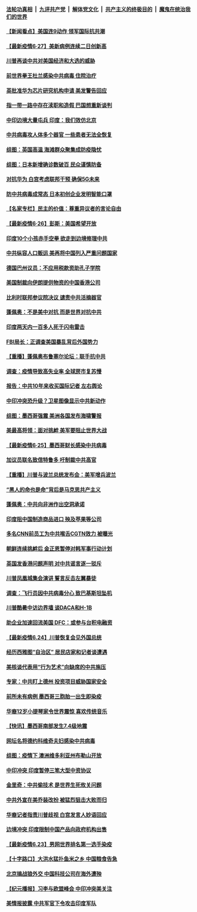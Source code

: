 ####  [法轮功真相](../../../../basic/blob/master/README.md?t=06280502) &nbsp;|&nbsp; [九评共产党](../../../../9ping.md/blob/master/README.md?t=06280502) &nbsp;|&nbsp; [解体党文化](../../../../jtdwh.md/blob/master/README.md?t=06280502)  &nbsp;|&nbsp; [共产主义的终极目的](../../../../gczydzjmd.md/blob/master/README.md?t=06280502) &nbsp;|&nbsp; [魔鬼在统治我们的世界](../../../../mgztzwmdsj.md/blob/master/README.md?t=06280502) 

#### [【新闻看点】美国连9动作 领军国际抗共潮](../pages/nsc418/n12215121.md?t=06280502) 

#### [【最新疫情6·27】美新病例连续二日创新高](../pages/nsc418/n12215389.md?t=06280502) 

#### [川普再谈中共对美国经济和大选的威胁](../pages/nsc418/n12214917.md?t=06280502) 

#### [前世界拳王杜兰感染中共病毒 住院治疗](../pages/nsc418/n12214771.md?t=06280502) 

#### [英批准华为芯片研究机构申请 美发警告回应](../pages/nsc418/n12214643.md?t=06280502) 

#### [指一带一路中存在渎职和造假 巴国想重新谈判](../pages/nsc418/n12214599.md?t=06280502) 

#### [中印边境大量屯兵 印度：我们效仿北京](../pages/nsc418/n12214491.md?t=06280502) 

#### [中共病毒攻人体多个器官 一些患者无法全恢复](../pages/nsc418/n12214393.md?t=06280502) 

#### [组图：英国高温 海滩群众聚集成防疫隐忧](../pages/nsc418/n12213831.md?t=06280502) 

#### [组图：日本新增确诊数破百 民众谨慎防备](../pages/nsc418/n12214024.md?t=06280502) 

#### [对抗华为 白宫考虑联邦干预 确保5G未来](../pages/nsc418/n12214112.md?t=06280502) 

#### [防中共病毒成常态 日本初创企业发明智能口罩](../pages/nsc418/n12214107.md?t=06280502) 

#### [【名家专栏】民主的价值：尊重异议者的言论自由](../pages/nsc418/n12204163.md?t=06280502) 

#### [【最新疫情6·26】彭斯：美国希望开放](../pages/nsc418/n12213008.md?t=06280502) 

#### [印度10个小孩赤手空拳 欲走到边境修理中共](../pages/nsc418/n12213595.md?t=06280502) 

#### [中共纵容人口贩运 美再将中国列入严重问题国家](../pages/nsc418/n12213491.md?t=06280502) 

#### [德国巴州议员：不应用税款资助孔子学院](../pages/nsc418/n12213025.md?t=06280502) 

#### [美国制裁向伊朗提供物资的中国香港公司](../pages/nsc418/n12212790.md?t=06280502) 

#### [比利时联邦参议院决议 谴责中共活摘器官](../pages/nsc418/n12212777.md?t=06280502) 

#### [蓬佩奥：不是美中对抗 而是世界对抗中共](../pages/nsc418/n12212375.md?t=06280502) 

#### [印度两天内一百多人死于闪电雷击](../pages/nsc418/n12212509.md?t=06280502) 

#### [FBI局长：正调查美国暴乱背后外国势力](../pages/nsc418/n12212191.md?t=06280502) 

#### [【重播】蓬佩奥布鲁塞尔论坛：联手抗中共](../pages/nsc418/n12211937.md?t=06280502) 

#### [调查：疫情导致高失业率 全球房市复苏慢](../pages/nsc418/n12211645.md?t=06280502) 

#### [报告：中共10年来收买国际记者 左右舆论](../pages/nsc418/n12211954.md?t=06280502) 

#### [中印冲突恐升级？卫星图像显示中共新动作](../pages/nsc418/n12211793.md?t=06280502) 

#### [组图：墨西哥强震 美洲各国发布海啸警报](../pages/nsc418/n12208966.md?t=06280502) 

#### [美最高将领：面对挑衅 美军要阻止世界大战](../pages/nsc418/n12211458.md?t=06280502) 

#### [【最新疫情6·25】墨西哥财长感染中共病毒](../pages/nsc418/n12210649.md?t=06280502) 

#### [加议员联名致信特鲁多 吁制裁中共高官](../pages/nsc418/n12211291.md?t=06280502) 

#### [【重播】川普与波兰总统发布会：美军增兵波兰](../pages/nsc418/n12209733.md?t=06280502) 

#### [“黑人的命也是命”背后是马克思共产主义](../pages/nsc418/n12210133.md?t=06280502) 

#### [蓬佩奥：中共向非洲作出空洞承诺](../pages/nsc418/n12210177.md?t=06280502) 

#### [印度阻中国制造商品进口 殃及苹果等公司](../pages/nsc418/n12210101.md?t=06280502) 

#### [多名CNN前员工为中共喉舌CGTN效力 被曝光](../pages/nsc418/n12209805.md?t=06280502) 

#### [朝鲜连续挑衅后 金正恩暂停对韩军事行动计划](../pages/nsc418/n12209751.md?t=06280502) 

#### [英国发香港问题声明 对中共谣言逐一驳斥](../pages/nsc418/n12209623.md?t=06280502) 

#### [川普凤凰城集会演讲 誓言反击左翼暴徒](../pages/nsc418/n12209582.md?t=06280502) 

#### [调查：飞行员因中共病毒分心 致巴基斯坦坠机](../pages/nsc418/n12209346.md?t=06280502) 

#### [川普酷暑中访边界墙 谈DACA和H-1B](../pages/nsc418/n12209551.md?t=06280502) 

#### [助企业加速回流美国 DFC：或参与台积电融资](../pages/nsc418/n12209064.md?t=06280502) 

#### [【最新疫情6.24】川普恢复会见外国总统](../pages/nsc418/n12207866.md?t=06280502) 

#### [经历西雅图“自治区” 居民店家和记者谈遭遇](../pages/nsc418/n12208062.md?t=06280502) 

#### [美核谈代表用“行为艺术”向缺席的中共施压](../pages/nsc418/n12207347.md?t=06280502) 

#### [专家：中共盯上德州 投资项目威胁国家安全](../pages/nsc418/n12207441.md?t=06280502) 

#### [前所未有病例 墨西哥三胞胎一出生即染疫](../pages/nsc418/n12207459.md?t=06280502) 

#### [华裔12岁小提琴家令世界震惊 喜欢传统音乐](../pages/nsc418/n12207095.md?t=06280502) 

#### [【快讯】墨西哥南部发生7.4级地震](../pages/nsc418/n12207367.md?t=06280502) 

#### [网坛名将德约科维奇夫妇感染中共病毒](../pages/nsc418/n12207201.md?t=06280502) 

#### [组图：疫情下 澳洲维多利亚州布勒山开放](../pages/nsc418/n12206541.md?t=06280502) 

#### [中印冲突 印度暂停三笔大型中资协议](../pages/nsc418/n12207208.md?t=06280502) 

#### [金里奇：中共偷技术 是世界生死攸关问题](../pages/nsc418/n12207082.md?t=06280502) 

#### [中共外宣在美乔装改扮 被猛烈狙击大败而归](../pages/nsc418/n12207048.md?t=06280502) 

#### [华裔记者指责川普歧视 白宫发言人妙语回应](../pages/nsc418/n12206915.md?t=06280502) 

#### [边境冲突 印度限制中国产品向政府机构出售](../pages/nsc418/n12206708.md?t=06280502) 

#### [【最新疫情6.23】男网世界排名第一选手染疫](../pages/nsc418/n12205436.md?t=06280502) 

#### [【十字路口】大洪水猛扑鱼米之乡 中国粮食告急](../pages/nsc418/n12205567.md?t=06280502) 

#### [北京搞战狼外交 中国科技公司在海外遭殃](../pages/nsc418/n12204846.md?t=06280502) 

#### [【纪元播报】习李与欧盟峰会 中印冲突美关注](../pages/nsc418/n12205264.md?t=06280502) 

#### [美情报披露 中共军官下令攻击印度军队](../pages/nsc418/n12205206.md?t=06280502) 

